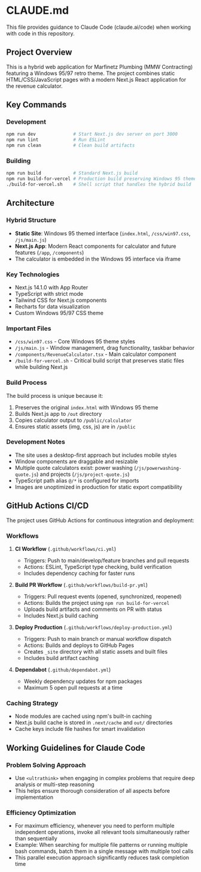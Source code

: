 # CLAUDE.md

This file provides guidance to Claude Code (claude.ai/code) when working with code in this repository.

## Project Overview

This is a hybrid web application for Marfinetz Plumbing (MMW Contracting) featuring a Windows 95/97 retro theme. The project combines static HTML/CSS/JavaScript pages with a modern Next.js React application for the revenue calculator.

## Key Commands

### Development
```bash
npm run dev              # Start Next.js dev server on port 3000
npm run lint             # Run ESLint
npm run clean            # Clean build artifacts
```

### Building
```bash
npm run build            # Standard Next.js build
npm run build-for-vercel # Production build preserving Windows 95 theme
./build-for-vercel.sh    # Shell script that handles the hybrid build
```

## Architecture

### Hybrid Structure
- **Static Site**: Windows 95 themed interface (`index.html`, `/css/win97.css`, `/js/main.js`)
- **Next.js App**: Modern React components for calculator and future features (`/app`, `/components`)
- The calculator is embedded in the Windows 95 interface via iframe

### Key Technologies
- Next.js 14.1.0 with App Router
- TypeScript with strict mode
- Tailwind CSS for Next.js components
- Recharts for data visualization
- Custom Windows 95/97 CSS theme

### Important Files
- `/css/win97.css` - Core Windows 95 theme styles
- `/js/main.js` - Window management, drag functionality, taskbar behavior
- `/components/RevenueCalculator.tsx` - Main calculator component
- `/build-for-vercel.sh` - Critical build script that preserves static files while building Next.js

### Build Process
The build process is unique because it:
1. Preserves the original `index.html` with Windows 95 theme
2. Builds Next.js app to `/out` directory
3. Copies calculator output to `/public/calculator`
4. Ensures static assets (img, css, js) are in `/public`

### Development Notes
- The site uses a desktop-first approach but includes mobile styles
- Window components are draggable and resizable
- Multiple quote calculators exist: power washing (`/js/powerwashing-quote.js`) and projects (`/js/project-quote.js`)
- TypeScript path alias `@/*` is configured for imports
- Images are unoptimized in production for static export compatibility

## GitHub Actions CI/CD

The project uses GitHub Actions for continuous integration and deployment:

### Workflows
1. **CI Workflow** (`.github/workflows/ci.yml`)
   - Triggers: Push to main/develop/feature branches and pull requests
   - Actions: ESLint, TypeScript type checking, build verification
   - Includes dependency caching for faster runs

2. **Build PR Workflow** (`.github/workflows/build-pr.yml`)
   - Triggers: Pull request events (opened, synchronized, reopened)
   - Actions: Builds the project using `npm run build-for-vercel`
   - Uploads build artifacts and comments on PR with status
   - Includes Next.js build caching

3. **Deploy Production** (`.github/workflows/deploy-production.yml`)
   - Triggers: Push to main branch or manual workflow dispatch
   - Actions: Builds and deploys to GitHub Pages
   - Creates `_site` directory with all static assets and built files
   - Includes build artifact caching

4. **Dependabot** (`.github/dependabot.yml`)
   - Weekly dependency updates for npm packages
   - Maximum 5 open pull requests at a time

### Caching Strategy
- Node modules are cached using npm's built-in caching
- Next.js build cache is stored in `.next/cache` and `out/` directories
- Cache keys include file hashes for smart invalidation

## Working Guidelines for Claude Code

### Problem Solving Approach
- Use `<ultrathink>` when engaging in complex problems that require deep analysis or multi-step reasoning
- This helps ensure thorough consideration of all aspects before implementation

### Efficiency Optimization
- For maximum efficiency, whenever you need to perform multiple independent operations, invoke all relevant tools simultaneously rather than sequentially
- Example: When searching for multiple file patterns or running multiple bash commands, batch them in a single message with multiple tool calls
- This parallel execution approach significantly reduces task completion time